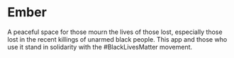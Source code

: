 # Ember
A peaceful space for those mourn the lives of those lost, especially those lost in the recent killings of unarmed black people. This app and those who use it stand in solidarity with the #BlackLivesMatter movement. 
